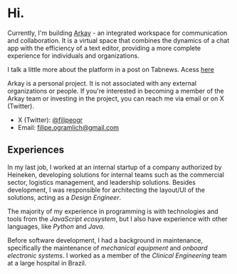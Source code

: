 # Hi.
Currently, I'm building [Arkay](https://arkay.app/) - an integrated workspace for communication and collaboration. It is a virtual space that combines the dynamics of a chat app with the efficiency of a text editor, providing a more complete experience for individuals and organizations.

I talk a little more about the platform in a post on Tabnews. Acess [here](https://www.tabnews.com.br/filipeogr/pitch-arkay-comunicacao-e-colaboracao-para-o-dia-a-dia)

Arkay is a personal project. It is not associated with any external organizations or people. If you're interested in becoming a member of the Arkay team or investing in the project, you can reach me via email or on X (Twitter).

- X (Twitter): [@filipeogr](https://x.com/filipeogr)
- Email: filipe.ogramlich@gmail.com

## Experiences
In my last job, I worked at an internal startup of a company authorized by Heineken, developing solutions for internal teams such as the commercial sector, logistics management, and leadership solutions. Besides development, I was responsible for architecting the layout/UI of the solutions, acting as a *Design Engineer*.

The majority of my experience in programming is with technologies and tools from the *JavaScript ecosystem*, but I also have experience with other languages, like *Python* and *Java*.

Before software development, I had a background in maintenance, specifically the maintenance of *mechanical equipment* and *onboard electronic systems*. I worked as a member of the *Clinical Engineering* team at a large hospital in Brazil.
